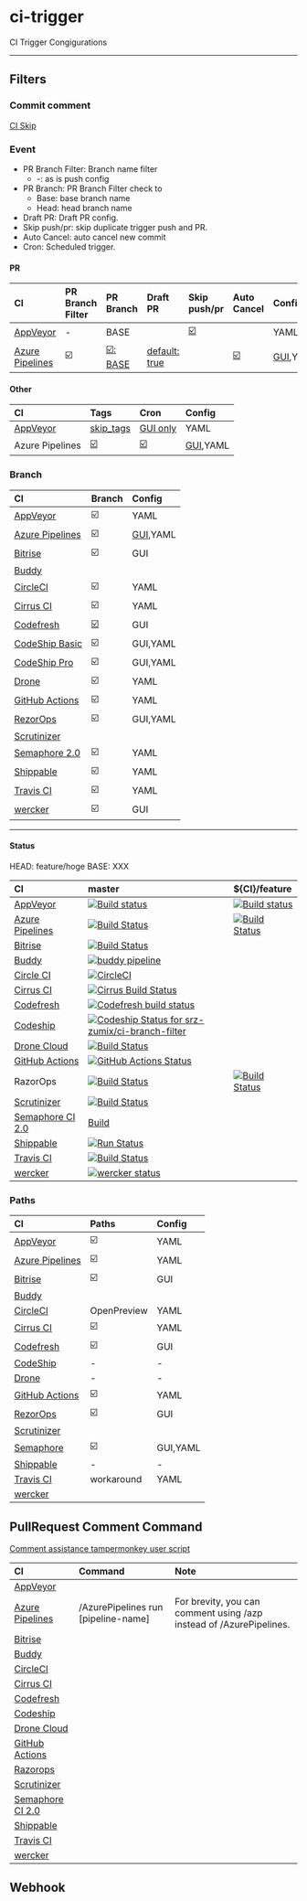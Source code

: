 # ci-trigger

CI Trigger Congigurations

--------------------------------------------------

## Filters

### Commit comment

[CI Skip](https://github.com/srz-zumix/ci-skip)

### Event

* PR Branch Filter: Branch name filter
  * -: as is push config
* PR Branch: PR Branch Filter check to
  * Base: base branch name
  * Head: head branch name
* Draft PR: Draft PR config.
* Skip push/pr: skip duplicate trigger push and PR.
* Auto Cancel: auto cancel new commit
* Cron: Scheduled trigger.

#### PR

|CI|PR Branch Filter|PR Branch|Draft PR|Skip push/pr|Auto Cancel|Config|
|:--|:--|:--|:--|:--|:--|:--|
|[AppVeyor][]|-|BASE||[:ballot_box_with_check:](https://www.appveyor.com/docs/how-to/filtering-commits/)||YAML|
|[Azure Pipelines](https://docs.microsoft.com/ja-jp/azure/devops/pipelines/repos/github?view=azure-devops&tabs=yaml#branches)|:ballot_box_with_check:|[:ballot_box_with_check:: BASE](https://docs.microsoft.com/ja-jp/azure/devops/pipelines/repos/github?view=azure-devops&tabs=yaml#pr-triggers)|[default: true](https://docs.microsoft.com/ja-jp/azure/devops/pipelines/repos/github?view=azure-devops&tabs=yaml#draft-pr-validation)||[:ballot_box_with_check:](https://docs.microsoft.com/en-us/azure/devops/pipelines/repos/github?view=azure-devops&tabs=yaml#multiple-pr-updates)|[GUI](https://docs.microsoft.com/en-us/azure/devops/pipelines/troubleshooting/troubleshooting?view=azure-devops#overridden-yaml-trigger-setting),YAML|

#### Other

|CI|Tags|Cron|Config|
|:--|:--|:--|:--|
|[AppVeyor][]|[skip_tags](https://www.appveyor.com/docs/branches/#build-on-tags-github-bitbucket-gitlab-gitea)|[GUI only](https://www.appveyor.com/docs/build-configuration/#scheduled-builds)|YAML|
|Azure Pipelines|[:ballot_box_with_check:](https://docs.microsoft.com/ja-jp/azure/devops/pipelines/repos/github?view=azure-devops&tabs=yaml#tags)|[:ballot_box_with_check:](https://docs.microsoft.com/ja-jp/azure/devops/pipelines/process/scheduled-triggers?view=azure-devops&tabs=yaml)|[GUI](https://docs.microsoft.com/en-us/azure/devops/pipelines/troubleshooting/troubleshooting?view=azure-devops#overridden-yaml-trigger-setting),YAML|

### Branch

|CI|Branch|Config|
|:--|:--|:--|
|[AppVeyor](https://www.appveyor.com/docs/branches/)|:ballot_box_with_check:|YAML|
|[Azure Pipelines](https://docs.microsoft.com/ja-jp/azure/devops/pipelines/repos/github?view=azure-devops&tabs=yaml#branches)|:ballot_box_with_check:|[GUI](https://docs.microsoft.com/en-us/azure/devops/pipelines/troubleshooting/troubleshooting?view=azure-devops#overridden-yaml-trigger-setting),YAML|
|[Bitrise](https://www.bitrise.io)|:ballot_box_with_check:|GUI|
|[Buddy](https://buddy.works)||
|[CircleCI](https://circleci.com/docs/ja/2.0/configuration-reference/#filters)|:ballot_box_with_check:|YAML|
|[Cirrus CI](https://cirrus-ci.org/guide/writing-tasks/#supported-functions)|:ballot_box_with_check:|YAML|
|[Codefresh](https://codefresh.io/docs/docs/configure-ci-cd-pipeline/triggers/git-triggers/)|[:ballot_box_with_check:](https://codefresh.io/docs/docs/configure-ci-cd-pipeline/triggers/git-triggers/)|GUI|
|[CodeShip Basic](https://documentation.codeship.com/general/projects/build_trigger/)|:ballot_box_with_check:|GUI,YAML|
|[CodeShip Pro](https://documentation.codeship.com/pro/builds-and-configuration/steps/#limiting-steps-to-specific-branches-or-tags)|:ballot_box_with_check:|GUI,YAML|
|[Drone](https://docs.drone.io/pipeline/triggers/)|:ballot_box_with_check:|YAML|
|[GitHub Actions](https://help.github.com/en/actions/reference/workflow-syntax-for-github-actions#onpushpull_requestbranchestags)|:ballot_box_with_check:|YAML|
|[RezorOps](https://docs.razorops.com/config/spec/#trigger)|:ballot_box_with_check:|GUI,YAML|
|[Scrutinizer](https://scrutinizer-ci.com)||
|[Semaphore 2.0](https://docs.semaphoreci.com/reference/conditions-reference/)|:ballot_box_with_check:|YAML|
|[Shippable](http://docs.shippable.com/platform/workflow/config/)|:ballot_box_with_check:|YAML|
|[Travis CI](https://docs.travis-ci.com/user/customizing-the-build#building-specific-branches)|:ballot_box_with_check:|YAML|
|[wercker](https://devcenter.wercker.com/development/workflows/creating-a-workflow/#tag-filtering)|:ballot_box_with_check:|GUI|

--------------------------------------------------

#### Status

HEAD: feature/hoge
BASE: XXX

|CI|master|${CI}/feature|
|:--|:--|:--|
|[AppVeyor](https://www.appveyor.com/docs/how-to/filtering-commits/#skip-commits)|[![Build status](https://ci.appveyor.com/api/projects/status/llmsixpmf2e7jy4k/branch/master?svg=true)](https://ci.appveyor.com/project/srz-zumix/ci-trigger)|[![Build status](https://ci.appveyor.com/api/projects/status/llmsixpmf2e7jy4k/branch/appveyor/feature?svg=true)](https://ci.appveyor.com/project/srz-zumix/ci-trigger)|
|[Azure Pipelines](https://docs.microsoft.com/en-us/azure/devops/pipelines/?view=vsts)|[![Build Status](https://dev.azure.com/srz-zumix/ci-specs/_apis/build/status/ci-trigger?branchName=master)](https://dev.azure.com/srz-zumix/ci-specs/_build/latest?definitionId=11&branchName=master)|[![Build Status](https://dev.azure.com/srz-zumix/ci-specs/_apis/build/status/ci-trigger?branchName=azp%2Ffeature)](https://dev.azure.com/srz-zumix/ci-specs/_build/latest?definitionId=11&branchName=azp%2Ffeature)|
|[Bitrise](http://devcenter.bitrise.io/tips-and-tricks/skip-a-build/)|[![Build Status](https://app.bitrise.io/app/888b3fc92ca7352c/status.svg?token=1zo_JkiGKmgbqRGxtLdieQ&branch=master)](https://app.bitrise.io/app/888b3fc92ca7352c)||
|[Buddy](https://buddy.works/knowledge/deployments/how-use-commit-commands)|[![buddy pipeline](https://app.buddy.works/zumixcpp/ci-branch-filter/pipelines/pipeline/127277/badge.svg?token=5e58135ab4831252209e7b1fe75bfe9de669b0dc7e95ed4316eebad2187d59a0 "buddy pipeline")](https://app.buddy.works/zumixcpp/ci-branch-filter/pipelines/pipeline/127277)||
|[Circle CI](https://circleci.com/docs/1.0/skip-a-build/)|[![CircleCI](https://circleci.com/gh/srz-zumix/ci-branch-filter/tree/master.svg?style=svg)](https://circleci.com/gh/srz-zumix/ci-branch-filter/tree/master)||
|[Cirrus CI](https://cirrus-ci.org/guide/writing-tasks/#conditional-task-execution)|[![Cirrus Build Status](https://api.cirrus-ci.com/github/srz-zumix/ci-branch-filter.svg?branch=master)](https://cirrus-ci.com/github/srz-zumix/ci-branch-filter/master)||
|[Codefresh](https://docs.codefresh.io/v1.0/docs/conditional-execution-of-steps)|[![Codefresh build status]( https://g.codefresh.io/api/badges/build?repoOwner=srz-zumix&repoName=ci-branch-filter&branch=master&pipelineName=ci-branch-filter&accountName=srz-zumix&type=cf-1)]( https://g.codefresh.io/repositories/srz-zumix/ci-branch-filter/builds?filter=trigger:build;branch:master;service:5a8d6d36d78094000162db49~ci-branch-filter)||
[Codeship](https://documentation.codeship.com/general/projects/skipping-builds/)|[ ![Codeship Status for srz-zumix/ci-branch-filter](https://app.codeship.com/projects/00a08490-f92d-0135-3ab5-029b8e2f450f/status?branch=master)](https://app.codeship.com/projects/278452)||
|[Drone Cloud](https://cloud.drone.io/)|[![Build Status](https://cloud.drone.io/api/badges/srz-zumix/ci-branch-filter/status.svg)](https://cloud.drone.io/srz-zumix/ci-branch-filter)||
|[GitHub Actions](https://github.com/features/actions)|[![GitHub Actions Status](https://github.com/srz-zumix/iutest/workflows/GitHub%20Actions/badge.svg?branch=master)](https://github.com/srz-zumix/iutest/actions)||
|RazorOps|[![Build Status](https://api.razorops.com/apps/purple-frog-6791/badge.svg?branch=master)](https://dashboard.razorops.com/apps/purple-frog-6791/workflows)|[![Build Status](https://api.razorops.com/apps/purple-frog-6791/badge.svg?branch=razorops%2Ffeature)](https://dashboard.razorops.com/apps/purple-frog-6791/workflows)|
|[Scrutinizer](https://scrutinizer-ci.com/docs/guides/skipping_a_build_via_commit_message)|[![Build Status](https://scrutinizer-ci.com/g/srz-zumix/ci-branch-filter/badges/build.png?b=master)](https://scrutinizer-ci.com/g/srz-zumix/ci-branch-filter/build-status/master)||
|[Semaphore CI 2.0](https://docs.semaphoreci.com/article/146-skip-building-some-commits-with-ci-branch-filter)|[Build](https://srz-zumix.semaphoreci.com/projects/ci-branch-filter)||
|[Shippable](http://docs.shippable.com/ci/skip-builds/)|[![Run Status](https://api.shippable.com/projects/5a8d7f96d0386507000fbc70/badge?branch=master)](https://app.shippable.com/github/srz-zumix/ci-branch-filter)||
|[Travis CI](https://docs.travis-ci.com/user/customizing-the-build/#building-specific-branches)|[![Build Status](https://travis-ci.com/srz-zumix/ci-branch-filter.svg?branch=master)](https://travis-ci.com/srz-zumix/ci-branch-filter)||
|[wercker](http://devcenter.wercker.com/docs/faq/how-can-i-skip-a-build#hs_cos_wrapper_name)|[![wercker status](https://app.wercker.com/status/95dc13c5815e10848c9c7bafbba37e62/s/master "wercker status")](https://app.wercker.com/project/byKey/95dc13c5815e10848c9c7bafbba37e62)||

### Paths

|CI|Paths|Config|
|:--|:--|:--|
|[AppVeyor](https://www.appveyor.com/docs/how-to/filtering-commits/)|:ballot_box_with_check:|YAML|
|[Azure Pipelines](https://docs.microsoft.com/ja-jp/azure/devops/pipelines/repos/github?view=azure-devops&tabs=yaml#paths)|:ballot_box_with_check:|YAML|
|[Bitrise](https://devcenter.bitrise.io/builds/selective_builds/)|:ballot_box_with_check:|GUI|
|[Buddy][]||||
|[CircleCI](https://discuss.circleci.com/t/setup-workflows-open-preview/39516)|OpenPreview|YAML|
|[Cirrus CI](https://cirrus-ci.org/guide/writing-tasks/#supported-functions)|:ballot_box_with_check:|YAML|
|[Codefresh](https://codefresh.io/docs/docs/configure-ci-cd-pipeline/triggers/git-triggers/)|:ballot_box_with_check:|GUI|
|[CodeShip][]|-|-|
|[Drone][]|-|-|
|[GitHub Actions](https://help.github.com/en/actions/reference/workflow-syntax-for-github-actions#onpushpull_requestpaths)|:ballot_box_with_check:|YAML|
|[RezorOps](https://docs.razorops.com/config/spec/#trigger)|:ballot_box_with_check:|GUI|
|[Scrutinizer](https://scrutinizer-ci.com)||
|[Semaphore](https://docs.semaphoreci.com/reference/conditions-reference/#change_in)|:ballot_box_with_check:|GUI,YAML|
|[Shippable][]|-|-|
|[Travis CI](https://travis-ci.community/t/how-to-skip-jobs-based-on-the-files-changed-in-a-subdirectory/2979/11)|workaround|YAML|
|[wercker][]|||

## PullRequest Comment Command

[Comment assistance tampermonkey user script](https://github.com/srz-zumix/TampermonkeyUserScripts)

|CI|Command|Note|
|:--|:--|:--|
|[AppVeyor](https://status.appveyor.com/#)||
|[Azure Pipelines](https://docs.microsoft.com/en-us/azure/devops/pipelines/repos/github?view=azure-devops&tabs=yaml#comment-triggers)|/AzurePipelines run \[pipeline-name\]|For brevity, you can comment using /azp instead of /AzurePipelines.|
|[Bitrise](https://www.bitrise.io)||
|[Buddy](https://buddy.works)||
|[CircleCI](https://status.circleci.com/)||
|[Cirrus CI](https://cirrus-ci.org/)||
|[Codefresh](https://codefresh.io/)||
|[Codeship](https://codeship.com/)||
|[Drone Cloud](https://cloud.drone.io/)||
|[GitHub Actions](https://www.githubstatus.com/)||
|[Razorops](https://razorops.com/)||
|[Scrutinizer](https://scrutinizer-ci.com)||
|[Semaphore CI 2.0](https://status.semaphoreci.com/)||
|[Shippable](http://shippable.com)||
|[Travis CI](https://travis-ci.com/)||
|[wercker](http://status.wercker.com/)||

## Webhook

[Appcircle]:https://appcircle.io/
[AppVeyor]:https://www.appveyor.com
[Azure Pipelines]:https://azure.microsoft.com/ja-jp/services/devops/pipelines/
[Bitrise]:https://www.bitrise.io
[Buddy]:https://buddy.works
[CircleCI]:https://circleci.com
[Cirrus CI]:https://cirrus-ci.org/
[Codefresh]:https://codefresh.io/
[Codeship]:https://codeship.com/
[Drone]:https://cloud.drone.io/
[GitHub Actions]:https://help.github.com/en/articles/about-github-actions
[Peakflow]:https://www.peakflow.io/
[Razorops]:https://razorops.com/
[Scrutinizer]:https://scrutinizer-ci.com
[Semaphore]:https://semaphoreci.com/product
[Shippable]:http://shippable.com
[Travis CI]:https://travis-ci.com/
[wercker]:http://www.wercker.com/
